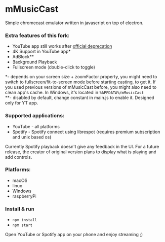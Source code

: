 # mMusicCast

Simple chromecast emulator written in javascript on top of electron.
### Extra features of this fork:
* YouTube app still works after [official deprecation](https://youtube.com/tv)  
* 4K Support in YouTube app*  
* AdBlock**  
* Background Playback  
* Fullscreen mode (double-click to toggle)

*- depends on your screen size + zoomFactor property, you might need to switch to fullscreen/fit-to-screen mode before starting casting, to get it. If you used previous versions of mMusicCast before, you might also need to clean app's cache. In Windows, it's located in `%APPDATA%/mMusicCast`  
**- disabled by default, change constant in main.js to enable it. Designed only for YT app.  

### Supported applications:

* YouTube - all platforms
* Spotify - Spotify connect using librespot (requires premium subscription and unix based os)

Currently Spotify playback doesn't give any feedback in the UI. For a future release, the creator of original version plans to display what is playing and add controls.


### Platforms:
* macOS
* linux
* Windows
* raspberryPi


### Install & run
* `npm install`
* `npm start`

Open YouTube or Spotify app on your phone and enjoy streaming ;) 
